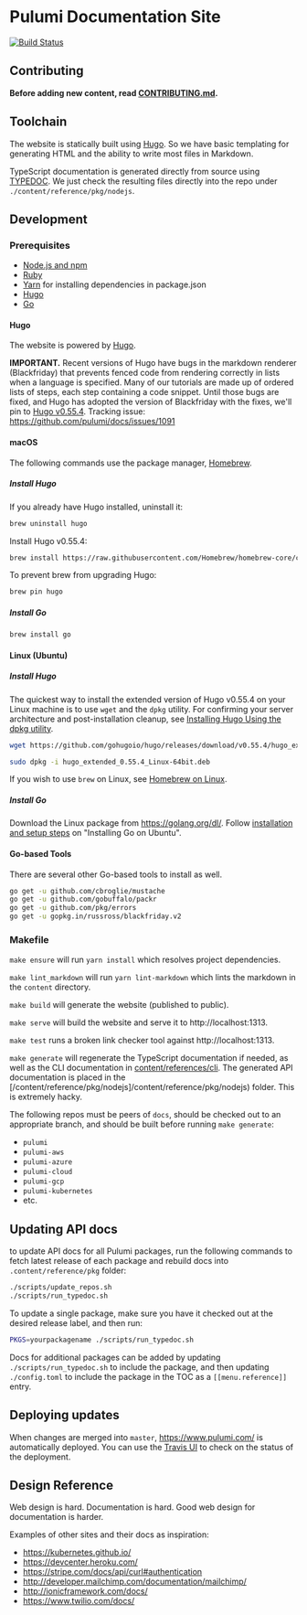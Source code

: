 # Pulumi Documentation Site

[![Build Status](https://travis-ci.com/pulumi/docs.svg?token=eHg7Zp5zdDDJfTjY8ejq&branch=master)](https://travis-ci.com/pulumi/docs)

## Contributing

**Before adding new content, read [CONTRIBUTING.md](CONTRIBUTING.md).**

## Toolchain

The website is statically built using [Hugo](https://gohugo.io). So we have basic templating
for generating HTML and the ability to write most files in Markdown.

TypeScript documentation is generated directly from source using [TYPEDOC](http://typedoc.org/). We
just check the resulting files directly into the repo under `./content/reference/pkg/nodejs`.

## Development

### Prerequisites

- [Node.js and npm](https://www.npmjs.com/get-npm)
- [Ruby](https://www.ruby-lang.org/en/downloads/)
- [Yarn](https://yarnpkg.com/en/docs/install) for installing dependencies in package.json
- [Hugo](#hugo)
- [Go](https://golang.org/dl/)

#### Hugo

The website is powered by [Hugo](https://gohugo.io).

**IMPORTANT.** Recent versions of Hugo have bugs in the markdown renderer (Blackfriday) that prevents fenced code from rendering correctly in lists when a language is specified. Many of our tutorials are made up of ordered lists of steps, each step containing a code snippet. Until those bugs are fixed, and Hugo has adopted the version of Blackfriday with the fixes, we'll pin to [Hugo v0.55.4](https://github.com/gohugoio/hugo/releases/tag/v0.55.4). Tracking issue: https://github.com/pulumi/docs/issues/1091

#### macOS

The following commands use the package manager, [Homebrew](https://brew.sh/).

##### Install Hugo

If you already have Hugo installed, uninstall it:

```bash
brew uninstall hugo
```

Install Hugo v0.55.4:

```bash
brew install https://raw.githubusercontent.com/Homebrew/homebrew-core/cf3219506fd28f7133041b74761e8025418435a3/Formula/hugo.rb
```

To prevent brew from upgrading Hugo:

```bash
brew pin hugo
```

##### Install Go


```bash
brew install go
```

#### Linux (Ubuntu)

##### Install Hugo

The quickest way to install the extended version of Hugo v0.55.4 on your Linux machine is to use `wget` and the `dpkg` utility. For confirming your server architecture and post-installation cleanup, see [Installing Hugo Using the dpkg utility](https://hostadvice.com/how-to/how-to-install-hugo-on-ubuntu-18-04).

```bash
wget https://github.com/gohugoio/hugo/releases/download/v0.55.4/hugo_extended_0.55.4_Linux-64bit.deb
```

```bash
sudo dpkg -i hugo_extended_0.55.4_Linux-64bit.deb
```

If you wish to use `brew` on Linux, see [Homebrew on Linux](https://docs.brew.sh/Homebrew-on-Linux).

##### Install Go

Download the Linux package from https://golang.org/dl/. Follow [installation and setup steps](https://tecadmin.net/install-go-on-ubuntu/) on "Installing Go on Ubuntu".

#### Go-based Tools

There are several other Go-based tools to install as well.

```bash
go get -u github.com/cbroglie/mustache
go get -u github.com/gobuffalo/packr
go get -u github.com/pkg/errors
go get -u gopkg.in/russross/blackfriday.v2
```

### Makefile

`make ensure` will run `yarn install` which resolves project dependencies.

`make lint_markdown` will run `yarn lint-markdown` which lints the markdown in the `content` directory.

`make build` will generate the website (published to public).

`make serve` will build the website and serve it to http://localhost:1313.

`make test` runs a broken link checker tool against http://localhost:1313.

`make generate` will regenerate the TypeScript documentation if needed, as well as the CLI documentation in [content/references/cli](content/reference/cli). The generated API documentation is placed in the [/content/reference/pkg/nodejs]/content/reference/pkg/nodejs) folder. This is extremely hacky.

The following repos must be peers of `docs`, should be checked out to an appropriate branch, and should be built before running `make generate`:

- `pulumi`
- `pulumi-aws`
- `pulumi-azure`
- `pulumi-cloud`
- `pulumi-gcp`
- `pulumi-kubernetes`
- etc.

## Updating API docs

to update API docs for all Pulumi packages, run the following commands to fetch latest release of each package and rebuild docs into `.content/reference/pkg` folder:

```bash
./scripts/update_repos.sh
./scripts/run_typedoc.sh
```

To update a single package, make sure you have it checked out at the desired release label, and then run:

```bash
PKGS=yourpackagename ./scripts/run_typedoc.sh
```

Docs for additional packages can be added by updating `./scripts/run_typedoc.sh` to include the package, and then updating `./config.toml` to include the package in the TOC as a `[[menu.reference]]` entry.

## Deploying updates

When changes are merged into `master`, https://www.pulumi.com/ is automatically deployed. You can use the [Travis UI](https://travis-ci.com/pulumi/docs) to check on the status of the deployment.

## Design Reference

Web design is hard. Documentation is hard. Good web design for documentation is harder.

Examples of other sites and their docs as inspiration:

- https://kubernetes.github.io/
- https://devcenter.heroku.com/
- https://stripe.com/docs/api/curl#authentication
- http://developer.mailchimp.com/documentation/mailchimp/
- http://ionicframework.com/docs/
- https://www.twilio.com/docs/
